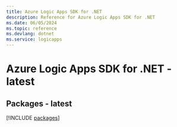 ```yaml
---
title: Azure Logic Apps SDK for .NET
description: Reference for Azure Logic Apps SDK for .NET
ms.date: 06/05/2024
ms.topic: reference
ms.devlang: dotnet
ms.service: logicapps
---
```

# Azure Logic Apps SDK for .NET - latest
## Packages - latest
[!INCLUDE [packages](logic-apps-index.md)]